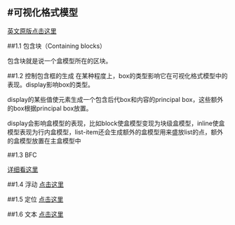 #可视化格式模型
---
[英文原版点击这里](http://dev.w3.org/csswg/css2/visuren.html)

##1.1 包含块（Containing blocks）

包含块就是说一个盒模型所在的区块。

##1.2 控制包含框的生成
在某种程度上，box的类型影响它在可视化格式模型中的表现。display影响box的类型。

display的某些值使元素生成一个包含后代box和内容的principal box，这些额外的box根据principal box放置。

display会影响盒模型的表现，比如block使盒模型变现为块级盒模型，inline使盒模型表现为行内盒模型，list-item还会生成额外的盒模型用来盛放list的点，额外的盒模型放置在主盒模型中

##1.3 BFC

[详细看这里](BFC.md)

##1.4 浮动
[点击这里](浮动与定位.md)

##1.5 定位
[点击这里](浮动与定位.md)

##1.6 文本
[点击这里](文字效果.md)
